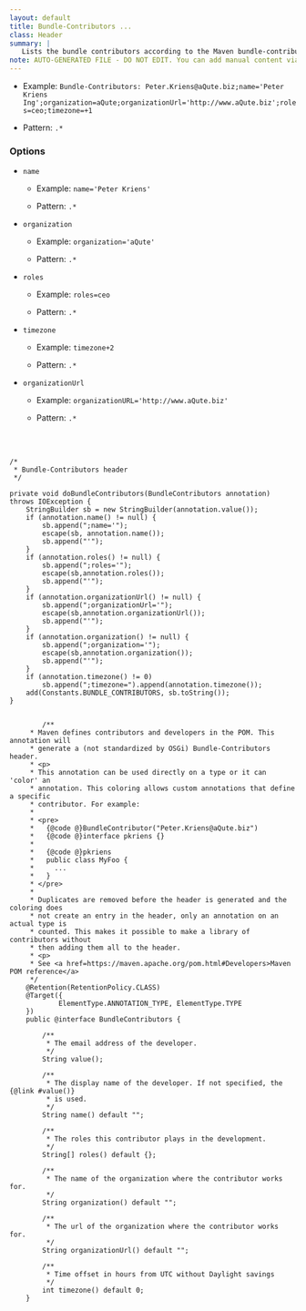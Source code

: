 ```yaml
---
layout: default
title: Bundle-Contributors ...
class: Header
summary: |
   Lists the bundle contributors according to the Maven bundle-contributors pom entry
note: AUTO-GENERATED FILE - DO NOT EDIT. You can add manual content via same filename in ext folder. 
---
```


- Example: `Bundle-Contributors: Peter.Kriens@aQute.biz;name='Peter Kriens Ing';organization=aQute;organizationUrl='http://www.aQute.biz';roles=ceo;timezone=+1`

- Pattern: `.*`

### Options ###

- `name`
  - Example: `name='Peter Kriens'`

  - Pattern: `.*`


- `organization`
  - Example: `organization='aQute'`

  - Pattern: `.*`


- `roles`
  - Example: `roles=ceo`

  - Pattern: `.*`


- `timezone`
  - Example: `timezone+2`

  - Pattern: `.*`


- `organizationUrl`
  - Example: `organizationURL='http://www.aQute.biz'`

  - Pattern: `.*`

<!-- Manual content from: ext/bundle_contributors.md --><br /><br />
	
	/*
	 * Bundle-Contributors header
	 */

	private void doBundleContributors(BundleContributors annotation) throws IOException {
		StringBuilder sb = new StringBuilder(annotation.value());
		if (annotation.name() != null) {
			sb.append(";name='");
			escape(sb, annotation.name());
			sb.append("'");
		}
		if (annotation.roles() != null) {
			sb.append(";roles='");
			escape(sb,annotation.roles());
			sb.append("'");
		}
		if (annotation.organizationUrl() != null) {
			sb.append(";organizationUrl='");
			escape(sb,annotation.organizationUrl());
			sb.append("'");
		}
		if (annotation.organization() != null) {
			sb.append(";organization='");
			escape(sb,annotation.organization());
			sb.append("'");
		}
		if (annotation.timezone() != 0)
			sb.append(";timezone=").append(annotation.timezone());
		add(Constants.BUNDLE_CONTRIBUTORS, sb.toString());
	}
	
	
			/**
		 * Maven defines contributors and developers in the POM. This annotation will
		 * generate a (not standardized by OSGi) Bundle-Contributors header.
		 * <p>
		 * This annotation can be used directly on a type or it can 'color' an
		 * annotation. This coloring allows custom annotations that define a specific
		 * contributor. For example:
		 * 
		 * <pre>
		 *   {@code @}BundleContributor("Peter.Kriens@aQute.biz")
		 *   {@code @}interface pkriens {}
		 *   
		 *   {@code @}pkriens
		 *   public class MyFoo {
		 *     ...
		 *   }
		 * </pre>
		 * 
		 * Duplicates are removed before the header is generated and the coloring does
		 * not create an entry in the header, only an annotation on an actual type is
		 * counted. This makes it possible to make a library of contributors without
		 * then adding them all to the header.
		 * <p>
		 * See <a href=https://maven.apache.org/pom.html#Developers>Maven POM reference</a>
		 */
		@Retention(RetentionPolicy.CLASS)
		@Target({
				ElementType.ANNOTATION_TYPE, ElementType.TYPE
		})
		public @interface BundleContributors {
		
			/**
			 * The email address of the developer.
			 */
			String value();
		
			/**
			 * The display name of the developer. If not specified, the {@link #value()}
			 * is used.
			 */
			String name() default "";
		
			/**
			 * The roles this contributor plays in the development.
			 */
			String[] roles() default {};
		
			/**
			 * The name of the organization where the contributor works for.
			 */
			String organization() default "";
		
			/**
			 * The url of the organization where the contributor works for.
			 */
			String organizationUrl() default "";
		
			/**
			 * Time offset in hours from UTC without Daylight savings
			 */
			int timezone() default 0;
		}
